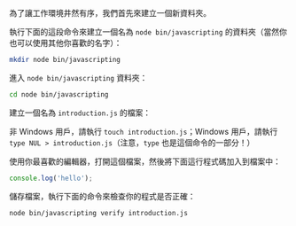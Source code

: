 為了讓工作環境井然有序，我們首先來建立一個新資料夾。 

執行下面的這段命令來建立一個名為 `node bin/javascripting` 的資料夾（當然你也可以使用其他你喜歡的名字）：

```bash
mkdir node bin/javascripting
```

進入 `node bin/javascripting` 資料夾：

```bash
cd node bin/javascripting
```

建立一個名為 `introduction.js` 的檔案：

非 Windows 用戶，請執行 `touch introduction.js`；Windows 用戶，請執行 `type NUL > introduction.js`（注意，`type` 也是這個命令的一部分！）

使用你最喜歡的編輯器，打開這個檔案，然後將下面這行程式碼加入到檔案中：

```js
console.log('hello');
```

儲存檔案，執行下面的命令來檢查你的程式是否正確：

```bash
node bin/javascripting verify introduction.js
```
